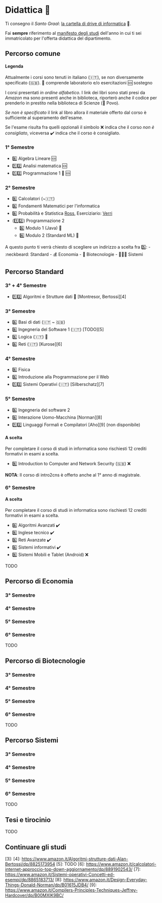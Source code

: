 # Didattica 📒

Ti consegno il _Santo Graal_: [la cartella di drive di informatica](https://bit.ly/drive-folder) 📁.

Fai __sempre__ riferimento al [manifesto degli studi]() dell'anno in cui ti sei immatricolato per l'offerta didattica del dipartimento.

## Percorso comune

#### Legenda

Attualmente i corsi sono tenuti in italiano (:it:), se non diversamente specificato (:gb:).
🧪 comprende laboratorio e/o esercitazioni
🆘 sostegno

I corsi presentati _in ordine alfabetico_.
I link dei libri sono stati presi da _Amazon_ ma sono presenti anche in biblioteca, riporterò anche il codice per prenderlo in prestito nella biblioteca di Scienze (📍 Povo).

_Se non è specificato_ il link al libro allora il materiale offerto dal corso è sufficiente al superamento dell'esame.

Se l'esame risulta fra quelli opzionali il simbolo ❌ indica che il corso _non è consigliato_, viceversa ✔️ indica che il corso è consigliato.

### 1° Semestre

- 6️⃣ Algebra Lineare 🆘
- 1️⃣2️⃣ Analisi matematica 🆘
- 1️⃣2️⃣ Programmazione 1 🧪 🆘

### 2° Semestre

- 6️⃣ Calcolatori (~:it:)
- 6️⃣ Fondamenti Matematici per l'informatica
- 6️⃣ Probabilità e Statistica [Ross][1], Eserciziario: [Verri][2]
- (1️⃣2️⃣) Programmazione 2
	- 6️⃣ Modulo 1 (Java) 🧪
	- 6️⃣ Modulo 2 (Standard ML) 🧪

A questo punto ti verrà chiesto di scegliere un indirizzo a scelta fra 5️⃣:
	- :neckbeard: Standard
	- 💰 Economia
	- 🧬 Biotecnologie
	- 👨🏻‍💻 Sistemi

## Percorso Standard

### 3° + 4° Semestre

- 1️⃣2️⃣ Algoritmi e Strutture dati 🧪 [Montresor, Bertossi][4]

### 3° Semestre

- 6️⃣ Basi di dati (:it: ~ :gb:)
- 6️⃣ Ingegneria del Software 1 (:it:) [TODO][5]
- 6️⃣ Logica (:it:) 🧪
- 6️⃣ Reti (:it:) [Kurose][6]

### 4° Semestre

- 6️⃣ Fisica
- 6️⃣ Introduzione alla Programmazione per il Web
- 1️⃣2️⃣ Sistemi Operativi (:it:) [Silberschatz][7]

### 5° Semestre

- 6️⃣ Ingegneria del software 2
- 6️⃣ Interazione Uomo-Macchina [Norman][8]
- 1️⃣2️⃣ Linguaggi Formali e Compilatori [Aho][9] (non disponibile)

#### A scelta

Per completare il corso di studi in informatica sono rischiesti 12 crediti formativi in esami a scelta.

- 6️⃣ Introduction to Computer and Network Security (:gb:) ❌

__NOTA__: Il corso di intro2cns è offerto anche al 1° anno di magistrale.

### 6° Semestre

#### A scelta

Per completare il corso di studi in informatica sono rischiesti 12 crediti formativi in esami a scelta.

- 6️⃣ Algoritmi Avanzati ✔️
- 6️⃣ Inglese tecnico ✔️
- 6️⃣ Reti Avanzate ✔️
- 6️⃣ Sistemi informativi ✔️
- 6️⃣ Sistemi Mobili e Tablet (Android) ❌

TODO
## Percorso di Economia
### 3° Semestre
### 4° Semestre
### 5° Semestre
### 6° Semestre

TODO
## Percorso di Biotecnologie
### 3° Semestre
### 4° Semestre
### 5° Semestre
### 6° Semestre

TODO
## Percorso Sistemi
### 3° Semestre
### 4° Semestre
### 5° Semestre
### 6° Semestre

TODO
## Tesi e tirocinio

TODO
## Continuare gli studi

[1]: https://www.amazon.it/Probabilità-statistica-lingegneria-scienze-Sheldon/dp/8891609943/
[2]: https://www.amazon.it/Probabilità-statistica-esercizi-desame-risolti/dp/8893850095/
[3]:
[4]: https://www.amazon.it/Algoritmi-strutture-dati-Alan-Bertossi/dp/8825173954
[5]: TODO
[6]: https://www.amazon.it/calcolatori-internet-approccio-top-down-aggiornamento/dp/8891902543/
[7]: https://www.amazon.it/Sistemi-operativi-Concetti-ed-esempi/dp/8865183713/
[8]: https://www.amazon.it/Design-Everyday-Things-Donald-Norman/dp/B01615JDB4/
[9]: https://www.amazon.it/Compilers-Principles-Techniques-Jeffrey-Hardcover/dp/B00MXIK9BC/
